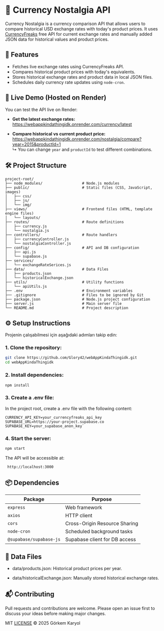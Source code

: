 # 💱 Currency Nostalgia API

Currency Nostalgia is a currency comparison API that allows users to compare historical USD exchange rates with today's product prices. It uses [CurrencyFreaks](https://currencyfreaks.com/) free API for current exchange rates and manually added JSON data for historical values and product prices.

## 🚀 Features

- Fetches live exchange rates using CurrencyFreaks API.
- Compares historical product prices with today's equivalents.
- Stores historical exchange rates and product data in local JSON files.
- Schedules daily currency rate updates using `node-cron`.

## 🔗 Live Demo (Hosted on Render)

You can test the API live on Render:

- **Get the latest exchange rates:**  
  <a href="https://webappkindathingidk.onrender.com/currency/latest" target="_blank">https://webappkindathingidk.onrender.com/currency/latest</a>

- **Compare historical vs current product price:**  
  <a href="https://webappkindathingidk.onrender.com/nostalgia/compare?year=2015&productId=1" target="_blank">https://webappkindathingidk.onrender.com/nostalgia/compare?year=2015&productId=1</a>  
  ↳ You can change `year` and `productId` to test different combinations.

## 🛠️ Project Structure
````
project-root/
├── node_modules/                  # Node.js modules
├── public/                        # Static files (CSS, JavaScript, images)
│   ├── css/
│   ├── js/
│   └── img/
├── views/                         # Frontend files (HTML, template engine files)
│   └── layouts/
├── routes/                        # Route definitions
│   ├── currency.js                
│   └── nostalgia.js               
├── controllers/                   # Route handlers
│   ├── currencyController.js      
│   └── nostalgiaController.js     
├── config/                        # API and DB configuration
│   ├── api.js
│   └── supabase.js
├── services/
│   └── exchangeRateSerices.js
├── data/                          # Data Files
│   ├── products.json              
│   └── historicalExchange.json    
├── utils/                         # Utility functions
│   └── apiUtils.js                
├── .env                           # Environment variables
├── .gitignore                     # Files to be ignored by Git
├── package.json                   # Node.js project configuration
├── server.js                      # Main server file
└── README.md                      # Project description
````

## ⚙️ Setup Instructions

Projenin çalışabilmesi için aşağıdaki adımları takip edin:

### 1. Clone the repository:
```bash
git clone https://github.com/Glory42/webAppKindaThingidk.git
cd webAppKindaThingidk
```

### 2. Install dependencies:
````bash
npm install
`````

### 3. Create a .env file:
In the project root, create a .env file with the following content:
````
CURRENCY_API_KEY=your_currencyfreaks_api_key
SUPABASE_URL=https://your-project.supabase.co
SUPABASE_KEY=your_supabase_anon_key`
````
### 4. Start the server:
````bash
npm start
````
The API will be accessible at: 
```` bash
 http://localhost:3000
```` 

## 📦 Dependencies
| Package                 | Purpose                       |
| ----------------------- | ----------------------------- |
| `express`               | Web framework                 |
| `axios`                 | HTTP client                   |
| `cors`                  | Cross-Origin Resource Sharing |
| `node-cron`             | Scheduled background tasks    |
| `@supabase/supabase-js` | Supabase client for DB access |

## 📁 Data Files
* data/products.json: Historical product prices per year.

* data/historicalExchange.json: Manually stored historical exchange rates.

## 📬 Contributing
Pull requests and contributions are welcome. Please open an issue first to discuss your ideas before making major changes.

MIT [LICENSE](LICENSE) © 2025 Görkem Karyol